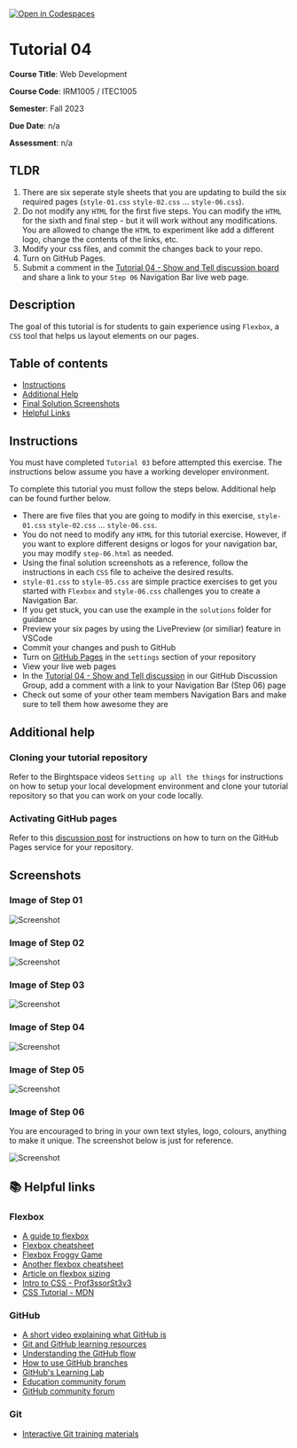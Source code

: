 [![Open in Codespaces](https://classroom.github.com/assets/launch-codespace-7f7980b617ed060a017424585567c406b6ee15c891e84e1186181d67ecf80aa0.svg)](https://classroom.github.com/open-in-codespaces?assignment_repo_id=12214627)
# Tutorial 04

**Course Title**: Web Development

**Course Code**: IRM1005 / ITEC1005

**Semester**: Fall 2023

**Due Date**: n/a

**Assessment**: n/a

## TLDR

1. There are six seperate style sheets that you are updating to build the six required pages (`style-01.css` `style-02.css` ... `style-06.css`). 
2. Do not modify any `HTML` for the first five steps. You can modify the `HTML` for the sixth and final step - but it will work without any modifications. You are allowed to change the `HTML` to experiment like add a different logo, change the contents of the links, etc. 
3. Modify your css files, and commit the changes back to your repo.
2. Turn on GitHub Pages.
3. Submit a comment in the [Tutorial 04 - Show and Tell discussion board](https://github.com/orgs/irm1005-itec1005-fall-2023/discussions/7) and share a link to your `Step 06` Navigation Bar live web page.

## Description

The goal of this tutorial is for students to gain experience using `Flexbox`, a `CSS` tool that helps us layout elements on our pages.

## Table of contents

- [Instructions](#instructions)
- [Additional Help](#additional-help)
- [Final Solution Screenshots](#screenshots)
- [Helpful Links](#📚-helpful-links)

## Instructions

You must have completed `Tutorial 03` before attempted this exercise. The instructions below assume you have a working developer environment.

To complete this tutorial you must follow the steps below. Additional help can be found further below.

- There are five files that you are going to modify in this exercise, `style-01.css` `style-02.css` ... `style-06.css`.
- You do not need to modify any `HTML` for this tutorial exercise. However, if you want to explore different designs or logos for your navigation bar, you may modify `step-06.html` as needed.
- Using the final solution screenshots as a reference, follow the instructions in each `CSS` file to acheive the desired results.
- `style-01.css` to `style-05.css` are simple practice exercises to get you started with `Flexbox` and `style-06.css` challenges you to create a Navigation Bar.
- If you get stuck, you can use the example in the `solutions` folder for guidance
- Preview your six pages by using the LivePreview (or similiar) feature in VSCode
- Commit your changes and push to GitHub
- Turn on [GitHub Pages](https://github.com/orgs/irm1005-itec1005-fall-2023/discussions/4) in the `settings` section of your repository
- View your live web pages
- In the [Tutorial 04 - Show and Tell discussion](https://github.com/orgs/irm1005-itec1005-fall-2023/discussions/7) in our GitHub Discussion Group, add a comment with a link to your Navigation Bar (Step 06) page
- Check out some of your other team members Navigation Bars and make sure to tell them how awesome they are

## Additional help

### Cloning your tutorial repository

Refer to the Birghtspace videos `Setting up all the things` for instructions on how to setup your local development environment and clone your tutorial repository so that you can work on your code locally.

### Activating GitHub pages

Refer to this [discussion post](https://github.com/orgs/irm1005-itec1005-fall-2023/discussions/4) for instructions on how to turn on the GitHub Pages service for your repository.

## Screenshots

### Image of Step 01

![Screenshot](./images/screenshot-step-01.png)

### Image of Step 02

![Screenshot](./images/screenshot-step-02.png)

### Image of Step 03

![Screenshot](./images/screenshot-step-03.png)

### Image of Step 04

![Screenshot](./images/screenshot-step-04.png)

### Image of Step 05

![Screenshot](./images/screenshot-step-05.png)

### Image of Step 06

You are encouraged to bring in your own text styles, logo, colours, anything to make it unique. The screenshot below is just for reference. 

![Screenshot](./images/screenshot-step-06.png)

## 📚 Helpful links

### Flexbox

- [A guide to flexbox](https://css-tricks.com/snippets/css/a-guide-to-flexbox/)
- [Flexbox cheatsheet](https://yoksel.github.io/flex-cheatsheet/)
- [Flexbox Froggy Game](https://flexboxfroggy.com/)
- [Another flexbox cheatsheet](https://www.sketchingwithcss.com/samplechapter/cheatsheet.html)
- [Article on flexbox sizing](https://www.smashingmagazine.com/2018/09/flexbox-sizing-flexible-box/)
- [Intro to CSS - Prof3ssorSt3v3](https://www.youtube.com/watch?v=KFKScNHa-8M&list=PLyuRouwmQCjl4wTSNbb8RTKZuyMhoIxBe)
- [CSS Tutorial - MDN](https://developer.mozilla.org/en-US/docs/Web/CSS)

### GitHub

- [A short video explaining what GitHub is](https://www.youtube.com/watch?v=w3jLJU7DT5E&feature=youtu.be)
- [Git and GitHub learning resources](https://docs.github.com/en/github/getting-started-with-github/git-and-github-learning-resources)
- [Understanding the GitHub flow](https://guides.github.com/introduction/flow/)
- [How to use GitHub branches](https://www.youtube.com/watch?v=H5GJfcp3p4Q&feature=youtu.be)
- [GitHub's Learning Lab](https://lab.github.com/)
- [Education community forum](https://education.github.community/)
- [GitHub community forum](https://github.community/)

### Git

- [Interactive Git training materials](https://githubtraining.github.io/training-manual/#/01_getting_ready_for_class)

